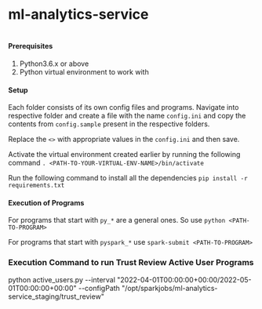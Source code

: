 # ml-analytics-service
#

#### Prerequisites
1. Python3.6.x or above
1. Python virtual environment to work with

#### Setup

Each folder consists of its own config files and programs. Navigate into respective folder and create a file with the name `config.ini` and copy the contents from `config.sample` present in the respective folders.

Replace the `<>` with appropriate values in the `config.ini` and then save.

Activate the virtual environment created earlier by running the following command `. <PATH-TO-YOUR-VIRTUAL-ENV-NAME>/bin/activate`

Run the following command to install all the dependencies `pip install -r requirements.txt`

#### Execution of Programs

For programs that start with `py_*` are a general ones. So use `python <PATH-TO-PROGRAM>`

For programs that start with `pyspark_*` use `spark-submit <PATH-TO-PROGRAM>`

### Execution Command to run Trust Review Active User Programs
python active_users.py --interval "2022-04-01T00:00:00+00:00/2022-05-01T00:00:00+00:00" --configPath "/opt/sparkjobs/ml-analytics-service_staging/trust_review"
